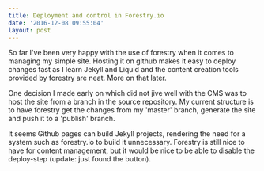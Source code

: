 ```yaml
---
title: Deployment and control in Forestry.io
date: '2016-12-08 09:55:04'
layout: post
---
```

So far I've been very happy with the use of forestry when it comes to managing my simple site. Hosting it on github makes it easy to deploy changes fast as I learn Jekyll and Liquid and the content creation tools provided by forestry are neat. More on that later.

One decision I made early on which did not jive well with the CMS was to host the site from a branch in the source repository. My current structure is to have forestry get the changes from my 'master' branch, generate the site and push it to a 'publish' branch.

It seems Github pages can build Jekyll projects, rendering the need for a system such as forestry.io to build it unnecessary. Forestry is still nice to have for content management, but it would be nice to be able to disable the deploy-step (update: just found the button).